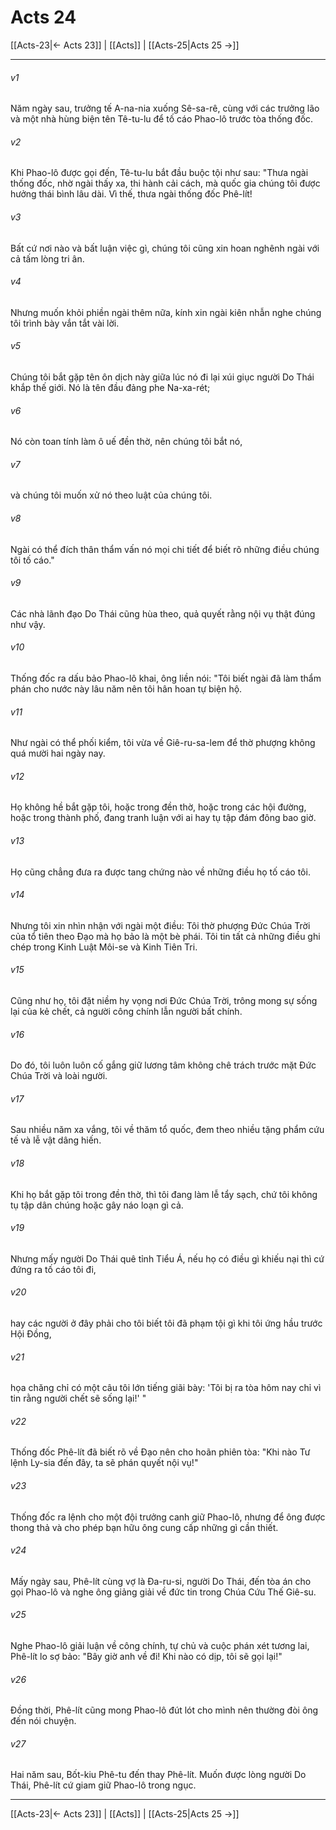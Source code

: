 # Acts 24

[[Acts-23|← Acts 23]] | [[Acts]] | [[Acts-25|Acts 25 →]]
***



###### v1 
Năm ngày sau, trưởng tế A-na-nia xuống Sê-sa-rê, cùng với các trưởng lão và một nhà hùng biện tên Tê-tu-lu để tố cáo Phao-lô trước tòa thống đốc. 

###### v2 
Khi Phao-lô được gọi đến, Tê-tu-lu bắt đầu buộc tội như sau: "Thưa ngài thống đốc, nhờ ngài thấy xa, thi hành cải cách, mà quốc gia chúng tôi được hưởng thái bình lâu dài. Vì thế, thưa ngài thống đốc Phê-lít! 

###### v3 
Bất cứ nơi nào và bất luận việc gì, chúng tôi cũng xin hoan nghênh ngài với cả tấm lòng tri ân. 

###### v4 
Nhưng muốn khỏi phiền ngài thêm nữa, kính xin ngài kiên nhẫn nghe chúng tôi trình bày vắn tắt vài lời. 

###### v5 
Chúng tôi bắt gặp tên ôn dịch này giữa lúc nó đi lại xúi giục người Do Thái khắp thế giới. Nó là tên đầu đảng phe Na-xa-rét; 

###### v6 
Nó còn toan tính làm ô uế đền thờ, nên chúng tôi bắt nó, 

###### v7 
và chúng tôi muốn xử nó theo luật của chúng tôi. 

###### v8 
Ngài có thể đích thân thẩm vấn nó mọi chi tiết để biết rõ những điều chúng tôi tố cáo." 

###### v9 
Các nhà lãnh đạo Do Thái cũng hùa theo, quả quyết rằng nội vụ thật đúng như vậy. 

###### v10 
Thống đốc ra dấu bảo Phao-lô khai, ông liền nói: "Tôi biết ngài đã làm thẩm phán cho nước này lâu năm nên tôi hân hoan tự biện hộ. 

###### v11 
Như ngài có thể phối kiểm, tôi vừa về Giê-ru-sa-lem để thờ phượng không quá mười hai ngày nay. 

###### v12 
Họ không hề bắt gặp tôi, hoặc trong đền thờ, hoặc trong các hội đường, hoặc trong thành phố, đang tranh luận với ai hay tụ tập đám đông bao giờ. 

###### v13 
Họ cũng chẳng đưa ra được tang chứng nào về những điều họ tố cáo tôi. 

###### v14 
Nhưng tôi xin nhìn nhận với ngài một điều: Tôi thờ phượng Đức Chúa Trời của tổ tiên theo Đạo mà họ bảo là một bè phái. Tôi tin tất cả những điều ghi chép trong Kinh Luật Môi-se và Kinh Tiên Tri. 

###### v15 
Cũng như họ, tôi đặt niềm hy vọng nơi Đức Chúa Trời, trông mong sự sống lại của kẻ chết, cả người công chính lẫn người bất chính. 

###### v16 
Do đó, tôi luôn luôn cố gắng giữ lương tâm không chê trách trước mặt Đức Chúa Trời và loài người. 

###### v17 
Sau nhiều năm xa vắng, tôi về thăm tổ quốc, đem theo nhiều tặng phẩm cứu tế và lễ vật dâng hiến. 

###### v18 
Khi họ bắt gặp tôi trong đền thờ, thì tôi đang làm lễ tẩy sạch, chứ tôi không tụ tập dân chúng hoặc gây náo loạn gì cả. 

###### v19 
Nhưng mấy người Do Thái quê tỉnh Tiểu Á, nếu họ có điều gì khiếu nại thì cứ đứng ra tố cáo tôi đi, 

###### v20 
hay các người ở đây phải cho tôi biết tôi đã phạm tội gì khi tôi ứng hầu trước Hội Đồng, 

###### v21 
họa chăng chỉ có một câu tôi lớn tiếng giãi bày: 'Tôi bị ra tòa hôm nay chỉ vì tin rằng người chết sẽ sống lại!' " 

###### v22 
Thống đốc Phê-lít đã biết rõ về Đạo nên cho hoãn phiên tòa: "Khi nào Tư lệnh Ly-sia đến đây, ta sẽ phán quyết nội vụ!" 

###### v23 
Thống đốc ra lệnh cho một đội trưởng canh giữ Phao-lô, nhưng để ông được thong thả và cho phép bạn hữu ông cung cấp những gì cần thiết. 

###### v24 
Mấy ngày sau, Phê-lít cùng vợ là Đa-ru-si, người Do Thái, đến tòa án cho gọi Phao-lô và nghe ông giảng giải về đức tin trong Chúa Cứu Thế Giê-su. 

###### v25 
Nghe Phao-lô giải luận về công chính, tự chủ và cuộc phán xét tương lai, Phê-lít lo sợ bảo: "Bây giờ anh về đi! Khi nào có dịp, tôi sẽ gọi lại!" 

###### v26 
Đồng thời, Phê-lít cũng mong Phao-lô đút lót cho mình nên thường đòi ông đến nói chuyện. 

###### v27 
Hai năm sau, Bốt-kiu Phê-tu đến thay Phê-lít. Muốn được lòng người Do Thái, Phê-lít cứ giam giữ Phao-lô trong ngục.

***
[[Acts-23|← Acts 23]] | [[Acts]] | [[Acts-25|Acts 25 →]]
